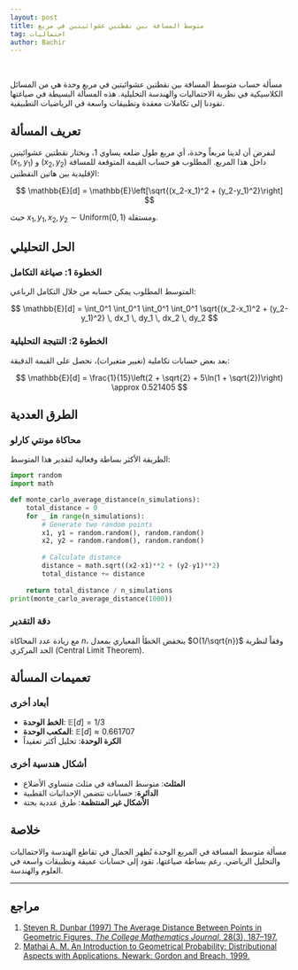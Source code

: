 ```yaml
---
layout: post
title: متوسط المسافة بين نقطتين عشوائيتين في مربع 
tag: احتماليات
author: Bachir
---
```

<br>
<!--more-->

مسألة حساب متوسط المسافة بين نقطتين عشوائيتين في مربع وحدة هي من المسائل الكلاسيكية في نظرية الاحتماليات والهندسة التحليلية. هذه المسألة البسيطة في صياغتها تقودنا إلى تكاملات معقدة وتطبيقات واسعة في الرياضيات التطبيقية.

## تعريف المسألة

لنفرض أن لدينا مربعاً وحدة، أي مربع طول ضلعه يساوي 1، ونختار نقطتين عشوائيتين $(x_1, y_1)$ و $(x_2, y_2)$ داخل هذا المربع. المطلوب هو حساب القيمة المتوقعة للمسافة الإقليدية بين هاتين النقطتين:

$$
\mathbb{E}[d] = \mathbb{E}\left[\sqrt{(x_2-x_1)^2 + (y_2-y_1)^2}\right]
$$

حيث $x_1, y_1, x_2, y_2 \sim \text{Uniform}(0,1)$ ومستقلة.

## الحل التحليلي

### الخطوة 1: صياغة التكامل

المتوسط المطلوب يمكن حسابه من خلال التكامل الرباعي:

$$
\mathbb{E}[d] = \int_0^1 \int_0^1 \int_0^1 \int_0^1 \sqrt{(x_2-x_1)^2 + (y_2-y_1)^2} \, dx_1 \, dy_1 \, dx_2 \, dy_2
$$

### الخطوة 2: النتيجة التحليلية

بعد بعض حسابات تكاملية (تغيير متغيرات)، نحصل على القيمة الدقيقة:

$$
\mathbb{E}[d] = \frac{1}{15}\left(2 + \sqrt{2} + 5\ln(1 + \sqrt{2})\right) \approx 0.521405
$$


## الطرق العددية

### محاكاة مونتي كارلو
الطريقة الأكثر بساطة وفعالية لتقدير هذا المتوسط:

```python
import random
import math

def monte_carlo_average_distance(n_simulations):
    total_distance = 0
    for _ in range(n_simulations):
        # Generate two random points
        x1, y1 = random.random(), random.random()
        x2, y2 = random.random(), random.random()
        
        # Calculate distance
        distance = math.sqrt((x2-x1)**2 + (y2-y1)**2)
        total_distance += distance
    
    return total_distance / n_simulations
print(monte_carlo_average_distance(1000))
```

### دقة التقدير
مع زيادة عدد المحاكاة $n$، ينخفض الخطأ المعياري بمعدل $O(1/\sqrt{n})$ وفقاً لنظرية الحد المركزي (Central Limit Theorem).

## تعميمات المسألة

### أبعاد أخرى
- **الخط الوحدة**: $\mathbb{E}[d] = 1/3$
- **المكعب الوحدة**: $\mathbb{E}[d] \approx 0.661707$
- **الكرة الوحدة**: تحليل أكثر تعقيداً

### أشكال هندسية أخرى
- **المثلث**: متوسط المسافة في مثلث متساوي الأضلاع
- **الدائرة**: حسابات تتضمن الإحداثيات القطبية
- **الأشكال غير المنتظمة**: طرق عددية بحتة

## خلاصة

مسألة متوسط المسافة في المربع الوحدة تُظهر الجمال في تقاطع الهندسة والاحتماليات والتحليل الرياضي. رغم بساطة صياغتها، تقود إلى حسابات عميقة وتطبيقات واسعة في العلوم والهندسة.



---

## مراجع 

1.  [Steven R. Dunbar (1997) The Average Distance Between Points in Geometric Figures, *The College Mathematics Journal*, 28(3), 187–197.](https://drive.google.com/file/d/1BgRJCCbOKIQn9O1z2peLICFR0QMWtJHB/view?usp=sharing)
2.  [Mathai A. M. An Introduction to Geometrical Probability: Distributional Aspects with Applications. Newark: Gordon and Breach, 1999.](https://drive.google.com/file/d/1bP-MbM4nynIuGzO8ppO1NwfcN8lFZUkP/view?usp=sharing)

<br>
